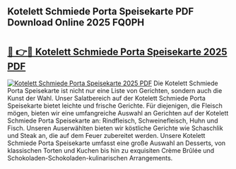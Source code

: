 ## Kotelett Schmiede Porta Speisekarte PDF Download Online 2025 FQ0PH

# <h2><a href="http://gc8cg7p.nevu.top/?p=Kotelett+Schmiede+Porta+Speisekarte">🔗 👉🔴 Kotelett Schmiede Porta Speisekarte 2025 PDF</a></h2>

[![Kotelett Schmiede Porta Speisekarte 2025 PDF](https://i.imgur.com/dBaPXMq.png)](http://gc8cg7p.nevu.top/?p=Kotelett+Schmiede+Porta+Speisekarte)
Die Kotelett Schmiede Porta Speisekarte ist nicht nur eine Liste von Gerichten, sondern auch die Kunst der Wahl. Unser Salatbereich auf der Kotelett Schmiede Porta Speisekarte bietet leichte und frische Gerichte. Für diejenigen, die Fleisch mögen, bieten wir eine umfangreiche Auswahl an Gerichten auf der Kotelett Schmiede Porta Speisekarte an: Rindfleisch, Schweinefleisch, Huhn und Fisch. Unseren Auserwählten bieten wir köstliche Gerichte wie Schaschlik und Steak an, die auf dem Feuer zubereitet werden. Unsere Kotelett Schmiede Porta Speisekarte umfasst eine große Auswahl an Desserts, von klassischen Torten und Kuchen bis hin zu exquisiten Crème Brûlée und Schokoladen-Schokoladen-kulinarischen Arrangements.
